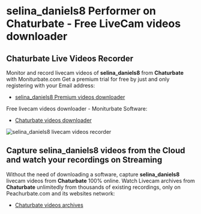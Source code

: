 # selina_daniels8 Performer on Chaturbate - Free LiveCam videos downloader

## Chaturbate Live Videos Recorder

Monitor and record livecam videos of **selina_daniels8** from **Chaturbate** with Moniturbate.com
Get a premium trial for free by just and only registering with your Email address:
* [selina_daniels8 Premium videos downloader](https://moniturbate.com/request-demo-licence-key.html)

Free livecam videos downloader - Moniturbate Software:
* [Chaturbate videos downloader](https://moniturbate.com/moniturbate-download-software.html)

![selina_daniels8 livecam videos recorder](https://peachurnet.com/templates/moniturbate-software.png)


## Capture selina_daniels8 videos from the Cloud and watch your recordings on Streaming

Without the need of downloading a software, capture **selina_daniels8** livecam videos from **Chaturbate** 100% online.
Watch Livecam archives from **Chaturbate** unlimitedly from thousands of existing recordings, only on Peachurbate.com and its websites network:
* [Chaturbate videos archives](https://peachurnet.com/)
